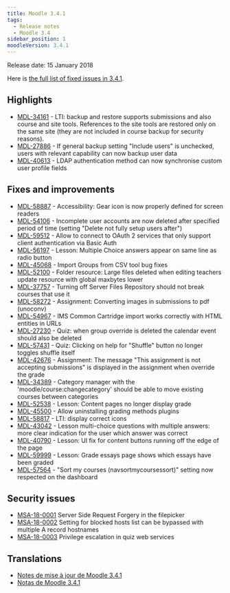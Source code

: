 ```yaml
---
title: Moodle 3.4.1
tags:
  - Release notes
  - Moodle 3.4
sidebar_position: 1
moodleVersion: 3.4.1
---
```

Release date: 15 January 2018

Here is [the full list of fixed issues in 3.4.1](https://moodle.atlassian.net/secure/IssueNavigator!executeAdvanced.jspa?jqlQuery=project+%3D+mdl+AND+resolution+%3D+fixed+AND+fixVersion+in+%28%223.4.1%22%29+ORDER+BY+priority+DESC&runQuery=true&clear=true).

## Highlights

- [MDL-34161](https://moodle.atlassian.net/browse/MDL-34161) - LTI: backup and restore supports submissions and also course and site tools. References to the site tools are restored only on the same site (they are not included in course backup for security reasons).
- [MDL-27886](https://moodle.atlassian.net/browse/MDL-27886) - If general backup setting "Include users" is unchecked, users with relevant capability can now backup user data
- [MDL-40613](https://moodle.atlassian.net/browse/MDL-40613) - LDAP authentication method can now synchronise custom user profile fields

## Fixes and improvements

- [MDL-58887](https://moodle.atlassian.net/browse/MDL-58887) - Accessibility: Gear icon is now properly defined for screen readers
- [MDL-54106](https://moodle.atlassian.net/browse/MDL-54106) - Incomplete user accounts are now deleted after specified period of time (setting "Delete not fully setup users after")
- [MDL-59512](https://moodle.atlassian.net/browse/MDL-59512) - Allow to connect to OAuth 2 services that only support client authentication via Basic Auth
- [MDL-56197](https://moodle.atlassian.net/browse/MDL-56197) - Lesson: Multiple Choice answers appear on same line as radio button
- [MDL-45068](https://moodle.atlassian.net/browse/MDL-45068) - Import Groups from CSV tool bug fixes
- [MDL-52100](https://moodle.atlassian.net/browse/MDL-52100) - Folder resource: Large files deleted when editing teachers update resource with global maxbytes lower
- [MDL-37757](https://moodle.atlassian.net/browse/MDL-37757) - Turning off Server Files Repository should not break courses that use it
- [MDL-58272](https://moodle.atlassian.net/browse/MDL-58272) - Assignment: Converting images in submissions to pdf (unoconv)
- [MDL-54967](https://moodle.atlassian.net/browse/MDL-54967) - IMS Common Cartridge import works correctly with HTML entities in URLs
- [MDL-27230](https://moodle.atlassian.net/browse/MDL-27230) - Quiz: when group override is deleted the calendar event should also be deleted
- [MDL-57431](https://moodle.atlassian.net/browse/MDL-57431) - Quiz: Clicking on help for "Shuffle" button no longer toggles shuffle itself
- [MDL-42676](https://moodle.atlassian.net/browse/MDL-42676) - Assignment: The message "This assignment is not accepting submissions" is displayed in the assignment when override the grade
- [MDL-34389](https://moodle.atlassian.net/browse/MDL-34389) - Category manager with the 'moodle/course:changecategory' should be able to move existing courses between categories
- [MDL-52538](https://moodle.atlassian.net/browse/MDL-52538) - Lesson: Content pages no longer display grade
- [MDL-45500](https://moodle.atlassian.net/browse/MDL-45500) - Allow uninstalling grading methods plugins
- [MDL-58817](https://moodle.atlassian.net/browse/MDL-58817) - LTI: display correct icons
- [MDL-43042](https://moodle.atlassian.net/browse/MDL-43042) - Lesson multi-choice questions with multiple answers: more clear indication for the user which answer was correct
- [MDL-40790](https://moodle.atlassian.net/browse/MDL-40790) - Lesson: UI fix for content buttons running off the edge of the page
- [MDL-59999](https://moodle.atlassian.net/browse/MDL-59999) - Lesson: Grade essays page shows which essays have been graded
- [MDL-57564](https://moodle.atlassian.net/browse/MDL-57564) - "Sort my courses (navsortmycoursessort)" setting now respected on the dashboard

## Security issues

- [MSA-18-0001](https://moodle.org/mod/forum/discuss.php?d=364381) Server Side Request Forgery in the filepicker
- [MSA-18-0002](https://moodle.org/mod/forum/discuss.php?d=364382) Setting for blocked hosts list can be bypassed with multiple A record hostnames
- [MSA-18-0003](https://moodle.org/mod/forum/discuss.php?d=364383) Privilege escalation in quiz web services

## Translations

- [Notes de mise à jour de Moodle 3.4.1](https://docs.moodle.org/fr/Notes_de_mise_à_jour_de_Moodle_3.4.1)
- [Notas de Moodle 3.4.1](https://docs.moodle.org/es/Notas_de_Moodle_3.4.1)
